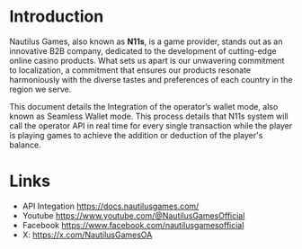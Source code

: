 # Introduction

Nautilus Games, also known as **N11s**, is a game provider, stands out as an innovative B2B company, dedicated to the development of cutting-edge online casino products. What sets us apart is our unwavering commitment to localization, a commitment that ensures our products resonate harmoniously with the diverse tastes and preferences of each country in the region we serve.

This document details the Integration of the operator’s wallet mode, also known as Seamless Wallet mode. This process details that N11s system will call the operator API in real time for every single transaction while the player is playing games to achieve the addition or deduction of the player's balance.


# Links

- API Integation https://docs.nautilusgames.com/
- Youtube https://www.youtube.com/@NautilusGamesOfficial
- Facebook https://www.facebook.com/nautilusgamesofficial
- X: https://x.com/NautilusGamesOA
